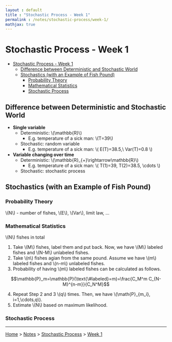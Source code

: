 ```yaml
---
layout : default
title : "Stochastic Process - Week 1"
permalink : /notes/stochastic-process/week-1/
mathjax: true
---
```


<script src="https://cdnjs.cloudflare.com/ajax/libs/mathjax/2.7.6/MathJax.js?config=TeX-MML-AM_CHTML" async="" type="text/javascript"> </script>

# Stochastic Process - Week 1

- [Stochastic Process - Week 1](#stochastic-process---week-1)
  - [Difference between Deterministic and Stochastic World](#difference-between-deterministic-and-stochastic-world)
  - [Stochastics (with an Example of Fish Pound)](#stochastics-with-an-example-of-fish-pound)
    - [Probability Theory](#probability-theory)
    - [Mathematical Statistics](#mathematical-statistics)
    - [Stochastic Process](#stochastic-process)

## Difference between Deterministic and Stochastic World

- **Single variable**
  - Deterministic: \\(\mathbb{R}\\)
    - E.g. temperature of a sick man: \\(T=39\\)
  - Stochastic: random variable
    - E.g. temperature of a sick man: \\( E(T)=38.5,\ Var(T)=0.8 \\)
- **Variable changing over time**
  - Deterministic: \\(\mathbb{R}_{+}\rightarrow\mathbb{R}\\)
    - E.g. temperature of a sick man: \\( T(1)=39, T(2)=38.5, \cdots \\)
  - Stochastic: stochastic process

## Stochastics (with an Example of Fish Pound)

### Probability Theory

\\(N\\) - number of fishes, \\(E\\), \\(Var\\), limit law, ...

### Mathematical Statistics

\\(N\\) fishes in total

1. Take \\(M\\) fishes, label them and put back. Now, we have \\(M\\) labeled fishes and \\(N-M\\) unlabeled fishes.
2. Take \\(n\\) fishes agian from the same pound. Assume we have \\(m\\) labeled fishes and \\(n-m\\) unlabeled fishes.
3. Probability of having \\(m\\) labeled fishes can be calculated as follows.

$$\mathbb{P}_m=\mathbb{P}(\text{\#labeled}=m)=\frac{C_M^m C_{N-M}^{n-m}}{C_N^M}$$

4. Repeat Step 2 and 3 \\(q\\) times. Then, we have \\(\math{P}_{m_i}, i=1,\cdots,q\\).
5. Estimate \\(N\\) based on maximum likelihood.

### Stochastic Process


---

[Home](/) > [Notes](/notes/) > [Stochastic Process](/notes/stochastic-process/) > [Week 1](/notes/stochastic-process/week-1/)
